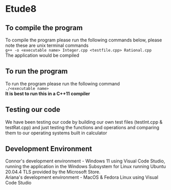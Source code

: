 # Etude8

## To compile the program  
To compile the program please run the following commands below, please note these are unix terminal commands  
``` g++ -o <executable name> Integer.cpp <testfile.cpp> Rational.cpp ```  
The application would be compiled

## To run the program  
To run the program please run the following command  
``` ./<executable name> ```  
**It is best to run this in a C++11 compiler**

## Testing our code  
We have been testing our code by building our own test files (testInt.cpp & testRat.cpp) and just testing the functions and operations and comparing them to our operating systems built in calculator  

## Development Environment  
Connor's development environment - Windows 11 using Visual Code Studio, running the application in the Windows Subsystem for Linux running Ubuntu 20.04.4 TLS provided by the Microsoft Store.  
Ariana's development environment - MacOS & Fedora Linux using Visual Code Studio
